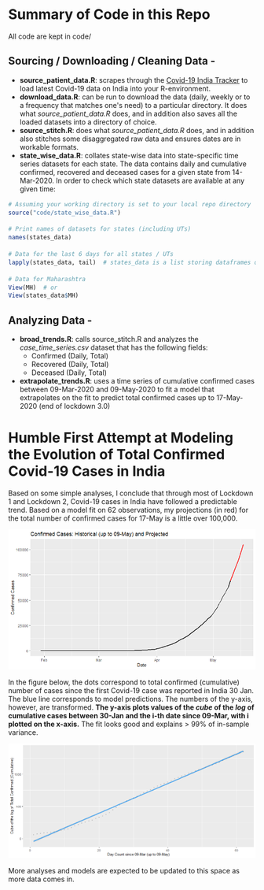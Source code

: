 # Summary of Code in this Repo

All code are kept in code/

## Sourcing / Downloading / Cleaning Data -
- **source_patient_data.R**: scrapes through the [Covid-19 India Tracker](https://api.covid19india.org/) to load latest Covid-19 data on India into your R-environment.
- **download_data.R**: can be run to download the data (daily, weekly or to a frequency that matches one's need) to a particular directory. It does what *source_patient_data.R* does, and in addition also saves all the loaded datasets into a directory of choice.
- **source_stitch.R**: does what *source_patient_data.R* does, and in addition also stitches some disaggregated raw data and ensures dates are in workable formats.
- **state_wise_data.R**: collates state-wise data into state-specific time series datasets for each state. The data contains daily and cumulative confirmed, recovered and deceased cases for a given state from 14-Mar-2020. In order to check which state datasets are available at any given time:
```r
# Assuming your working directory is set to your local repo directory
source("code/state_wise_data.R")

# Print names of datasets for states (including UTs)
names(states_data)

# Data for the last 6 days for all states / UTs
lapply(states_data, tail)  # states_data is a list storing dataframes of alls states

# Data for Maharashtra
View(MH)  # or
View(states_data$MH)
```


## Analyzing Data -
- **broad_trends.R**: calls source_stitch.R and analyzes the *case_time_series.csv* dataset that has the following fields:
	* Confirmed (Daily, Total)
	* Recovered (Daily, Total)
	* Deceased (Daily, Total)
- **extrapolate_trends.R**: uses a time series of cumulative confirmed cases between 09-Mar-2020 and 09-May-2020 to fit a model that extrapolates on the fit to predict total confirmed cases up to 17-May-2020 (end of lockdown 3.0)


# Humble First Attempt at Modeling the Evolution of Total Confirmed Covid-19 Cases in India

Based on some simple analyses, I conclude that through most of Lockdown 1 and Lockdown 2, Covid-19 cases in India have followed a predictable trend. Based on a model fit on 62 observations, my projections (in red) for the total number of confirmed cases for 17-May is a little over 100,000. 

![Figure 1: Anticipated Trends between 10-May and 17-May based on Historical Trends](output/plots/plot_01.png)

In the figure below, the dots correspond to total confirmed (cumulative) number of cases since the first Covid-19 case was reported in India 30 Jan. The blue line corresponds to model predictions. The numbers of the y-axis, however, are transformed.  **The y-axis plots values of the *cube* of the *log* of cumulative cases between 30-Jan and the i-th date since 09-Mar, with i plotted on the x-axis.**
The fit looks good and explains > 99% of in-sample variance.

![Figure 2: Goodness-of-Fit](output/plots/plot_02.png)

More analyses and models are expected to be updated to this space as more data comes in.



